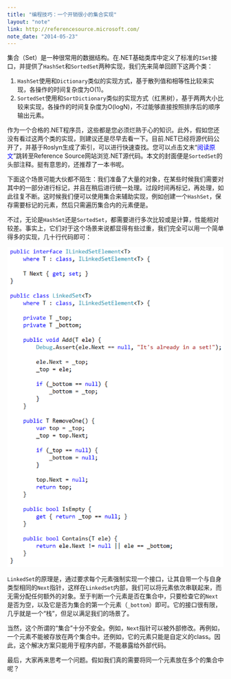 ```yaml
---
title: "编程技巧：一个开销很小的集合实现"
layout: "note"
link: http://referencesource.microsoft.com/
note_date: "2014-05-23"
---
```


集合（Set）是一种很常用的数据结构。在.NET基础类库中定义了标准的`ISet`接口，并提供了`HashSet`和`SortedSet`两种实现，我们先来简单回顾下这两个类：

1. `HashSet`使用和`Dictionary`类似的实现方式，基于散列值和相等性比较来实现，各操作的时间复杂度为O(1)。
2. `SortedSet`使用和`SortDictionary`类似的实现方式（红黑树），基于两两大小比较来实现，各操作的时间复杂度为O(logN)，不过能够直接按照排序后的顺序输出元素。

作为一个合格的.NET程序员，这些都是您必须烂熟于心的知识。此外，假如您还没有看过这两个类的实现，则建议还是尽早去看一下。目前.NET已经将源代码公开了，并基于Roslyn生成了索引，可以进行快速查找。您可以点击文末“<span style="color: blue;">阅读原文</span>”跳转至Reference Source网站浏览.NET源代码。本文的封面便是`SortedSet`的头部注释。挺有意思的，还推荐了一本书呢。

下面这个场景可能大伙都不陌生：我们准备了大量的对象，在某些时候我们需要对其中的一部分进行标记，并且在稍后进行统一处理。过段时间再标记，再处理，如此往复不断。这时候我们便可以使用集合来辅助实现，例如创建一个`HashSet`，保存需要标记的元素，然后只需遍历集合内的元素便是。

不过，无论是`HashSet`还是`SortedSet`，都需要进行多次比较或是计算，性能相对较差。事实上，它们对于这个场景来说都显得有些过重，我们完全可以用一个简单得多的实现，几十行代码即可：

<img src="1.png" width="532" />

`LinkedSet`的原理是，通过要求每个元素强制实现一个接口，让其自带一个与自身类型相同的`Next`指针，这样在`LinkedSet`内部，我们可以将元素依次串联起来，而无需分配任何额外的对象。至于判断一个元素是否在集合中，只要检查它的`Next`是否为空，以及它是否为集合的第一个元素（`_bottom`）即可。它的接口很有限，几乎就是一个“栈”，但足以满足我们的场景了。

当然，这个所谓的“集合”十分不安全。例如，`Next`指针可以被外部修改。再例如，一个元素不能被存放在两个集合中。还例如，它的元素只能是自定义的class。因此，这个解决方案只能用于程序内部，不能暴露给外部代码。

最后，大家再来思考一个问题。假如我们真的需要将同一个元素放在多个的集合中呢？